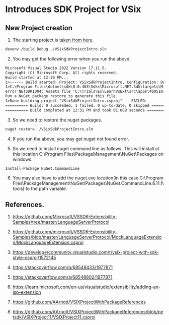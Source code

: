 # Introduces SDK Project for VSix

## New Project creation

1. The starting project is [taken from here](https://github.com/microsoft/VSSDK-Extensibility-Samples/blob/master/LanguageServerProtocol/MockLanguageExtension/MockLanguageExtension.csproj). 

```sh
devenv /build Debug ./VSixSdkProjectIntro.sln
```

2. You may get the following error when you run the above. 

```txt
Microsoft Visual Studio 2022 Version 17.11.5.                                                                                                                    
Copyright (C) Microsoft Corp. All rights reserved.                                                                                                               
Build started at 12:30 PM...                                                                                                                                     
1>------ Build started: Project: VSixSdkProjectIntro, Configuration: Debug Any CPU ------                                                                        
1>C:\Program Files\dotnet\sdk\8.0.403\Sdks\Microsoft.NET.Sdk\targets\Microsoft.PackageDependencyResolution.targets(266,5): 
error NETSDK1004: Assets file 'C:\Trials\Ex\LearnVsExt\src\apps\400510-VSixSdkProjectIntro\obj\project.assets.json' not found. 
Run a NuGet package restore to generate this file.                      
1>Done building project "VSixSdkProjectIntro.csproj" -- FAILED.                                                                                                  
========== Build: 0 succeeded, 1 failed, 0 up-to-date, 0 skipped ==========                                                                                      
========== Build completed at 12:31 PM and took 01.088 seconds ==========
```

3. So we need to restore the nuget packages.

```sh
nuget restore ./VSixSdkProjectIntro.sln
```

4. If you run the above, you may get nuget not found error.

5. So we need to install nuget command line as follows. This will install at this location C:\Program Files\PackageManagement\NuGet\Packages on windows.

```ps
Install-Package NuGet.CommandLine
```

6. You may also have to add the nuget.exe location(in this case C:\Program Files\PackageManagement\NuGet\Packages\NuGet.CommandLine.6.11.1\tools) to the path variable. 



## References.

1. https://github.com/Microsoft/VSSDK-Extensibility-Samples/tree/master/LanguageServerProtocol

2. https://github.com/microsoft/VSSDK-Extensibility-Samples/blob/master/LanguageServerProtocol/MockLanguageExtension/MockLanguageExtension.csproj

3. https://developercommunity.visualstudio.com/t/vsix-project-with-sdk-style-csproj/1572145

4. https://stackoverflow.com/q/68548433/1977871

5. https://stackoverflow.com/a/68548802/1977871

6. https://learn.microsoft.com/en-us/visualstudio/extensibility/adding-an-lsp-extension

7. https://github.com/AArnott/VSIXProjectWithPackageReferences

8. https://github.com/AArnott/VSIXProjectWithPackageReferences/blob/netsdk/VSIXProject11/VSIXProject11.csproj



